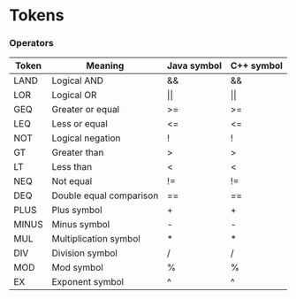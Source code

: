 # Tokens

### Operators

| Token 	| Meaning                 	| Java symbol 	| C++ symbol 	|
|-------	|-------------------------	|-------------	|------------	|
| LAND  	| Logical AND             	| &&          	| &&         	|
| LOR   	| Logical OR              	| \|\|        	| \|\|       	|
| GEQ   	| Greater or equal        	| >=          	| >=         	|
| LEQ   	| Less or equal           	| <=          	| <=         	|
| NOT   	| Logical negation        	| !           	| !          	|
| GT    	| Greater than            	| >           	| >          	|
| LT    	| Less than               	| <           	| <          	|
| NEQ   	| Not equal               	| !=          	| !=         	|
| DEQ   	| Double equal comparison 	| ==          	| ==         	|
| PLUS  	| Plus symbol             	| +           	| +          	|
| MINUS 	| Minus symbol            	| -           	| -          	|
| MUL   	| Multiplication symbol   	| *           	| *          	|
| DIV   	| Division symbol         	| /           	| /          	|
| MOD   	| Mod symbol              	| %           	| %          	|
| EX    	| Exponent symbol         	| ^           	| ^          	|
